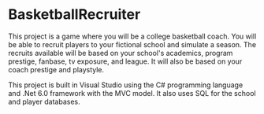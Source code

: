 # BasketballRecruiter
This project is a game where you will be a college basketball coach. You will be able to recruit players to your fictional school and simulate a season. The recruits available will be based on your school's academics, program prestige, fanbase, tv exposure, and league. It will also be based on your coach prestige and playstyle.

This project is built in Visual Studio using the C# programming language and .Net 6.0 framework with the MVC model. It also uses SQL for the school and player databases.
